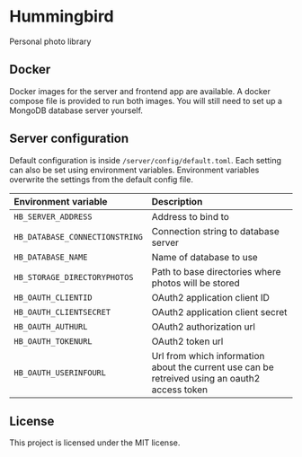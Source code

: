 # Hummingbird
Personal photo library

## Docker
Docker images for the server and frontend app are available. A docker compose file is provided to run both images. You will still need to set up a MongoDB database server yourself.

## Server configuration
Default configuration is inside ```/server/config/default.toml```. Each setting can also be set using environment variables. Environment variables overwrite the settings from the default config file.

| Environment variable 			| Description |
| :---------------------------- | :---------- |
| `HB_SERVER_ADDRESS`           | Address to bind to |
| `HB_DATABASE_CONNECTIONSTRING`| Connection string to database server |
| `HB_DATABASE_NAME`			| Name of database to use |
| `HB_STORAGE_DIRECTORYPHOTOS`	| Path to base directories where photos will be stored |
| `HB_OAUTH_CLIENTID`			| OAuth2 application client ID |
| `HB_OAUTH_CLIENTSECRET`		| OAuth2 application client secret |
| `HB_OAUTH_AUTHURL`			| OAuth2 authorization url |
| `HB_OAUTH_TOKENURL`			| OAuth2 token url |
| `HB_OAUTH_USERINFOURL` 		| Url from which information about the current use can be retreived using an oauth2 access token |

## License
This project is licensed under the MIT license. 